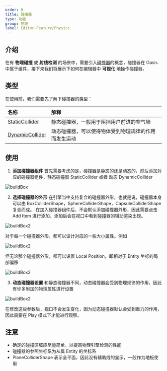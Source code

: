 ```yaml
---
order: 0
title: 碰撞器
type: 功能
group: 物理
label: Editor-Feature/Physics
---
```


## 介绍

在有 **物理碰撞** 或 **射线检测** 的场景中，需要引入[碰撞器](${docs}collision-cn)的概念，碰撞器在 Oasis 中属于组件，接下来我们将展示下如何在编辑器中 **可视化** 地操作碰撞器。

## 类型
在使用前，我们需要先了解下碰撞器的类型：

| 名称                                           | 解释                   |
|:---------------------------------------------|:---------------------|
| [StaticCollider](${api}core/StaticCollider)  | 静态碰撞器，一般用于阻挡用户前进的空气墙 |
| [DynamicCollider](${api}core/SphereCollider) | 动态碰撞器，可以使得物体受到物理规律的作用而发生运动               |

## 使用

1. **添加碰撞器组件**
首先需要考虑的是，碰撞器是静态的还是动态的，然后添加对应的碰撞器组件，静态碰撞器 StaticCollider 或者 动态 DynamicCollider

![buildBox](https://mdn.alipayobjects.com/huamei_vvspai/afts/img/A*ha7AS4lbXvsAAAAAAAAAAAAADsqFAQ/original)

2. **选择碰撞器的外形**
在引擎当中支持复合的碰撞器外形，也就是说，碰撞器本身可以由 BoxColliderShape，SphereColliderShape，CapsuleColliderShape 复合而成。
在加入碰撞器组件后，不会默认添加碰撞器外形，因此需要点击 Add Item 进行添加，添加后会在视口中看到碰撞器的辅助渲染出现。

![buildBox2](https://mdn.alipayobjects.com/huamei_vvspai/afts/img/A*2iyJQYNc7ZQAAAAAAAAAAAAADsqFAQ/original)

对于每一个碰撞器外形，都可以设计对应的一些大小属性。例如

![buildBox2](https://mdn.alipayobjects.com/huamei_vvspai/afts/img/A*miQpS5GQ6x8AAAAAAAAAAAAADsqFAQ/original)

但无论那个碰撞器外形，都可以设置 Local Position，即相对于 Entity 坐标的局部偏移

![buildBox2](https://mdn.alipayobjects.com/huamei_vvspai/afts/img/A*_vceQ529MJIAAAAAAAAAAAAADsqFAQ/original)

3. **动态碰撞器设置**
和静态碰撞器不同，动态碰撞器会受到物理规律的作用，因此有许多附加的物理属性进行设置

![buildBox2](https://mdn.alipayobjects.com/huamei_vvspai/afts/img/A*bUd8RIXCuXgAAAAAAAAAAAAADsqFAQ/original)

在修改这些参数后，视口不会发生变化，因为动态碰撞器默认会受到重力的作用，因此需要在 Play 模式下才能进行观察。

## 注意
- 确定的碰撞区域应尽量简单，以提高物理引擎检测的性能
- 碰撞器的参照坐标系为从属 Entity 的坐标系
- PlaneColliderShape 表示全平面，因此没有辅助线的显示，一般作为地板使用